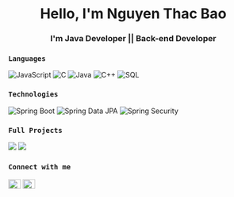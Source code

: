 <h1 align="center">Hello, I'm Nguyen Thac Bao</h1>
<h3 align="center">I'm Java Developer || Back-end Developer</h3>



### `Languages`

![JavaScript](https://img.shields.io/badge/-JavaScript-000?&logo=JavaScript)
![C](https://img.shields.io/badge/-C-000?&logo=C)
![Java](https://img.shields.io/badge/-Java-000?&logo=Java&logoColor=007396)
![C++](https://img.shields.io/badge/-C++-000?&logo=c%2b%2b&logoColor=00599C)
![SQL](https://img.shields.io/badge/-SQL-000?&logo=MySQL)

### `Technologies`
![Spring Boot](https://img.shields.io/badge/-Spring-000%3F%26logo%3DSpring?style=flat-square&logo=spring&logoColor=black&labelColor=green&color=green)
![Spring Data JPA](https://img.shields.io/badge/-Spring_Data_JPA-000?style=flat-square&logo=spring&logoColor=black&labelColor=green&color=green)
![Spring Security](https://img.shields.io/badge/-Spring_Security-000?style=flat-square&logo=spring%20security&logoColor=black&labelColor=green&color=green
)
### `Full Projects`
[![](https://img.shields.io/badge/-🐾-ff69b4?style=for-the-badge&logo=data:image/png;base64,iVBORw0KGgoAAAANSUhEUgAAABIAAAASCAYAAABWzo5XAAAAw0lEQVQ4T7WTsQ2AMAgE9Z/P9UOKylR8t+gn3rgS7p07MlzR1JTrmkL3Op8T8jZlxO3gpjg7ZzzMh2ftBv/BIpQxHJ+i8R74tJgHNz8MBKcnIx/zDmK4F4FSymrGALwDGrEM8C5ygRaV9Kc4Pw8v82COh3fQAAAABJRU5ErkJggg==)](https://github.com/thacbaonguyen/pet-shop)
[![](https://img.shields.io/badge/-🧬%20My%20Website-000)](https://github.com/thacbaonguyen/social-app-microservices)

### `Connect with me`
<p align="left">
<a href="https://linkedin.com/in/https://www.linkedin.com/in/thacbaonguyen/" target="blank"><img align="center" src="https://raw.githubusercontent.com/rahuldkjain/github-profile-readme-generator/master/src/images/icons/Social/linked-in-alt.svg" alt="https://www.linkedin.com/in/thacbaonguyen/" height="18.75" width="25" /></a>
<a href="https://fb.com/https://www.facebook.com/thbaonguyen.25.11/" target="blank"><img align="center" src="https://raw.githubusercontent.com/rahuldkjain/github-profile-readme-generator/master/src/images/icons/Social/facebook.svg" alt="https://www.facebook.com/thbaonguyen.25.11/" height="18.75" width="25" /></a>
</p>
